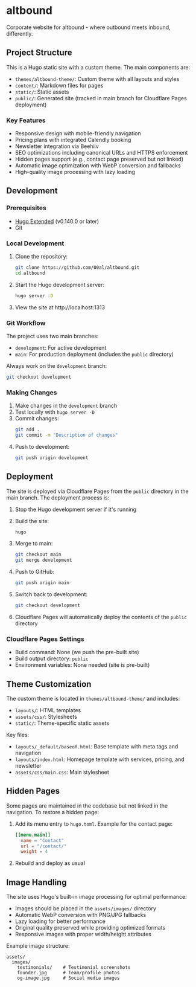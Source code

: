 # altbound

Corporate website for altbound - where outbound meets inbound, differently.

## Project Structure

This is a Hugo static site with a custom theme. The main components are:

- `themes/altbound-theme/`: Custom theme with all layouts and styles
- `content/`: Markdown files for pages
- `static/`: Static assets
- `public/`: Generated site (tracked in main branch for Cloudflare Pages deployment)

### Key Features

- Responsive design with mobile-friendly navigation
- Pricing plans with integrated Calendly booking
- Newsletter integration via Beehiiv
- SEO optimizations including canonical URLs and HTTPS enforcement
- Hidden pages support (e.g., contact page preserved but not linked)
- Automatic image optimization with WebP conversion and fallbacks
- High-quality image processing with lazy loading

## Development

### Prerequisites

- [Hugo Extended](https://gohugo.io/installation/) (v0.140.0 or later)
- Git

### Local Development

1. Clone the repository:
   ```bash
   git clone https://github.com/00al/altbound.git
   cd altbound
   ```

2. Start the Hugo development server:
   ```bash
   hugo server -D
   ```

3. View the site at http://localhost:1313

### Git Workflow

The project uses two main branches:
- `development`: For active development
- `main`: For production deployment (includes the `public` directory)

Always work on the `development` branch:
```bash
git checkout development
```

### Making Changes

1. Make changes in the `development` branch
2. Test locally with `hugo server -D`
3. Commit changes:
   ```bash
   git add .
   git commit -m "Description of changes"
   ```
4. Push to development:
   ```bash
   git push origin development
   ```

## Deployment

The site is deployed via Cloudflare Pages from the `public` directory in the main branch. The deployment process is:

1. Stop the Hugo development server if it's running

2. Build the site:
   ```bash
   hugo
   ```

3. Merge to main:
   ```bash
   git checkout main
   git merge development
   ```

4. Push to GitHub:
   ```bash
   git push origin main
   ```

5. Switch back to development:
   ```bash
   git checkout development
   ```

6. Cloudflare Pages will automatically deploy the contents of the `public` directory

### Cloudflare Pages Settings

- Build command: None (we push the pre-built site)
- Build output directory: `public`
- Environment variables: None needed (site is pre-built)

## Theme Customization

The custom theme is located in `themes/altbound-theme/` and includes:

- `layouts/`: HTML templates
- `assets/css/`: Stylesheets
- `static/`: Theme-specific static assets

Key files:
- `layouts/_default/baseof.html`: Base template with meta tags and navigation
- `layouts/index.html`: Homepage template with services, pricing, and newsletter
- `assets/css/main.css`: Main stylesheet

## Hidden Pages

Some pages are maintained in the codebase but not linked in the navigation. To restore a hidden page:

1. Add its menu entry to `hugo.toml`. Example for the contact page:
   ```toml
   [[menu.main]]
     name = "Contact"
     url = "/contact/"
     weight = 4
   ```

2. Rebuild and deploy as usual

## Image Handling

The site uses Hugo's built-in image processing for optimal performance:

- Images should be placed in the `assets/images/` directory
- Automatic WebP conversion with PNG/JPG fallbacks
- Lazy loading for better performance
- Original quality preserved while providing optimized formats
- Responsive images with proper width/height attributes

Example image structure:
```
assets/
  images/
    testimonials/    # Testimonial screenshots
    founder.jpg      # Team/profile photos
    og-image.jpg     # Social media images
``` 